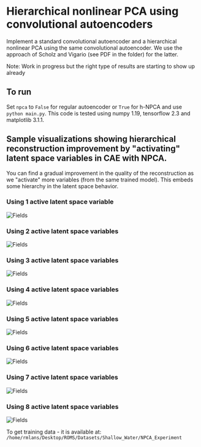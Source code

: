 # Hierarchical nonlinear PCA using convolutional autoencoders

Implement a standard convolutional autoencoder and a hierarchical nonlinear PCA using the same convolutional autoencoder. We use the approach of Scholz and Vigario (see PDF in the folder) for the latter. 

Note: Work in progress but the right type of results are starting to show up already

## To run
Set `npca` to `False` for regular autoencoder or `True` for h-NPCA and use `python main.py`. This code is tested using numpy 1.19, tensorflow 2.3 and matplotlib 3.1.1.

## Sample visualizations showing hierarchical reconstruction improvement by "activating" latent space variables in CAE with NPCA.

You can find a gradual improvement in the quality of the reconstruction as we "activate" more variables (from the same trained model). This embeds some hierarchy in the latent space behavior.

### Using 1 active latent space variable
![Fields](Figure_1.png "1 DOF active")

### Using 2 active latent space variables
![Fields](Figure_2.png "2 DOF active")

### Using 3 active latent space variables
![Fields](Figure_3.png "3 DOF active")

### Using 4 active latent space variables
![Fields](Figure_4.png "4 DOF active")

### Using 5 active latent space variables
![Fields](Figure_5.png "5 DOF active")

### Using 6 active latent space variables
![Fields](Figure_6.png "6 DOF active")

### Using 7 active latent space variables
![Fields](Figure_7.png "7 DOF active")

### Using 8 active latent space variables
![Fields](Figure_8.png "8 DOF active")

To get training data - it is available at: `/home/rmlans/Desktop/ROMS/Datasets/Shallow_Water/NPCA_Experiment`